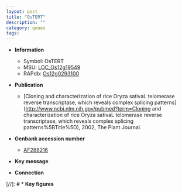 ```yaml
---
layout: post
title: "OsTERT"
description: ""
category: genes
tags: 
---
```


* **Information**  
    + Symbol: OsTERT  
    + MSU: [LOC_Os12g19549](http://rice.uga.edu/cgi-bin/ORF_infopage.cgi?orf=LOC_Os12g19549)  
    + RAPdb: [Os12g0293100](http://rapdb.dna.affrc.go.jp/viewer/gbrowse_details/irgsp1?name=Os12g0293100)  

* **Publication**  
    + [Cloning and characterization of rice Oryza sativaL telomerase reverse transcriptase, which reveals complex splicing patterns](http://www.ncbi.nlm.nih.gov/pubmed?term=Cloning and characterization of rice Oryza sativaL telomerase reverse transcriptase, which reveals complex splicing patterns%5BTitle%5D), 2002, The Plant Journal.

* **Genbank accession number**  
    + [AF288216](http://www.ncbi.nlm.nih.gov/nuccore/AF288216)

* **Key message**  

* **Connection**  

[//]: # * **Key figures**  


